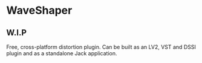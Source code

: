 # WaveShaper

## W.I.P

Free, cross-platform distortion plugin. Can be built as an LV2, VST and DSSI plugin and as a standalone Jack application.
